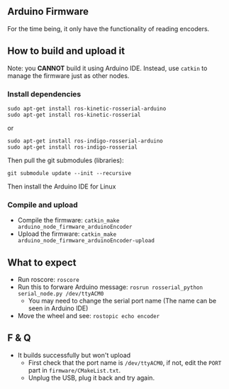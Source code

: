 ## Arduino Firmware

For the time being, it only have the functionality of reading encoders.

## How to build and upload it

Note: you **CANNOT** build it using Arduino IDE. Instead, use `catkin` to manage the firmware just as other nodes.

### Install dependencies

```
sudo apt-get install ros-kinetic-rosserial-arduino
sudo apt-get install ros-kinetic-rosserial
```
or
```
sudo apt-get install ros-indigo-rosserial-arduino
sudo apt-get install ros-indigo-rosserial
```

Then pull the git submodules (libraries):
```
git submodule update --init --recursive
```

Then install the Arduino IDE for Linux

### Compile and upload

- Compile the firmware: `catkin_make arduino_node_firmware_arduinoEncoder`
- Upload the firmware: `catkin_make arduino_node_firmware_arduinoEncoder-upload`

## What to expect

- Run roscore: `roscore`
- Run this to forware Arduino message: `rosrun rosserial_python serial_node.py /dev/ttyACM0`
    - You may need to change the serial port name (The name can be seen in Arduino IDE)
- Move the wheel and see: `rostopic echo encoder`

## F & Q

- It builds successfully but won't upload
    - First check that the port name is `/dev/ttyACM0`, if not, edit the `PORT` part in `firmware/CMakeList.txt`.
    - Unplug the USB, plug it back and try again.